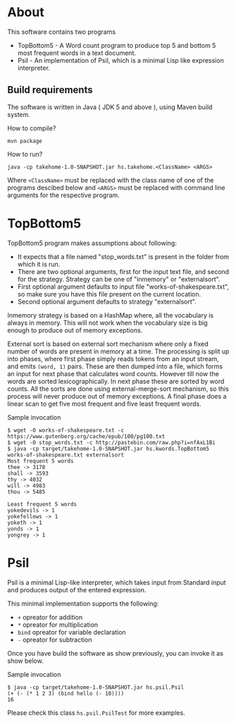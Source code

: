 # About

This software contains two programs

 * TopBottom5 - A Word count program to produce top 5 and bottom 5 most frequent words in a text document.
 * Psil - An implementation of Psil, which is a minimal Lisp like expression interpreter.


## Build requirements

The software is written in Java ( JDK 5 and above ), using Maven build system.

How to compile?

    mvn package

How to run?

    java -cp takehome-1.0-SNAPSHOT.jar hs.takehome.<ClassName> <ARGS>

Where `<ClassName>` must be replaced with the class name of one of the programs descibed below and `<ARGS>` must be replaced with command line arguments for the respective program.


# TopBottom5

TopBottom5 program makes assumptions about following:

   * It expects that a file named "stop_words.txt" is present in the folder from which it is run.
   * There are two optional arguments, first for the input text file, and second for the strategy. Strategy can be one of "inmemory" or "externalsort".
   * First optional argument defaults to input file "works-of-shakespeare.txt", so make sure you have this file present on the current location.
   * Second optional argument defaults to strategy "externalsort".

Inmemory strategy is based on a HashMap where, all the vocabulary is always in memory. This will not work when the vocabulary size is big enough to produce out of memory exceptions.

External sort is based on external sort mechanism where only a fixed number of words are present in memory at a time. The processing is split up into phases, where first phase simply reads tokens from an input stream, and emits `(word, 1)` pairs. These are then dumped into a file, which forms an input for next phase that calculates word counts. However till now the words are sorted lexicographically. In next phase these are sorted by word counts. All the sorts are done using external-merge-sort mechanism, so this process will never produce out of memory exceptions. A final phase does a linear scan to get five most frequent and five least frequent words.


Sample invocation

    $ wget -O works-of-shakespeare.txt -c https://www.gutenberg.org/cache/epub/100/pg100.txt
    $ wget -O stop_words.txt -c http://pastebin.com/raw.php?i=nfAxL1Bi
    $ java -cp target/takehome-1.0-SNAPSHOT.jar hs.kwords.TopBottom5 works-of-shakespeare.txt externalsort
    Most frequent 5 words
    thee -> 3178
    shall -> 3593
    thy -> 4032
    will -> 4983
    thou -> 5485
    
    Least frequent 5 words
    yokedevils -> 1
    yokefellows -> 1
    yoketh -> 1
    yonds -> 1
    yongrey -> 1


# Psil


Psil is a minimal Lisp-like interpreter, which takes input from Standard input and produces output of the entered expression.

This minimal implementation supports the following:

 * `+` opreator for addition
 * `*` opreator for multiplication
 * `bind` opreator for variable declaration
 * `-` opreator for subtraction

Once you have build the software as show previously, you can invoke it as show below.


Sample invocation

    $ java -cp target/takehome-1.0-SNAPSHOT.jar hs.psil.Psil 
    (+ (- (* 1 2 3) (bind hello (- 10))))
    16


Please check this class `hs.psil.PsilTest` for more examples.


